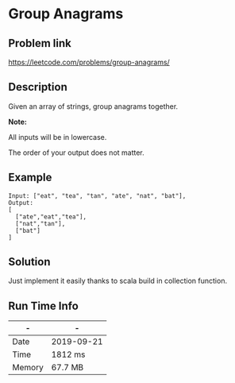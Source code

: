 # Group Anagrams


## Problem link
https://leetcode.com/problems/group-anagrams/

## Description
Given an array of strings, group anagrams together.

**Note:**

All inputs will be in lowercase.

The order of your output does not matter.
## Example


```
Input: ["eat", "tea", "tan", "ate", "nat", "bat"],
Output:
[
  ["ate","eat","tea"],
  ["nat","tan"],
  ["bat"]
]
```


## Solution
Just implement it easily thanks to scala build in collection function.




## Run Time Info

\- | \-
------------ | -------------
Date | 2019-09-21
Time |  1812 ms
Memory | 67.7 MB	


